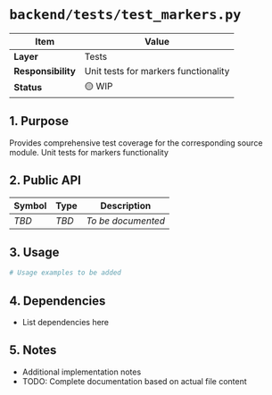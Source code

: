 # `backend/tests/test_markers.py`

| Item               | Value                                                              |
| ------------------ | ------------------------------------------------------------------ |
| **Layer**          | Tests                                                           |
| **Responsibility** | Unit tests for markers functionality                                                   |
| **Status**         | 🟡 WIP                                                            |

## 1. Purpose

Provides comprehensive test coverage for the corresponding source module. Unit tests for markers functionality

## 2. Public API

| Symbol       | Type     | Description            |
| ------------ | -------- | ---------------------- |
| *TBD*        | *TBD*    | *To be documented*     |

## 3. Usage

```python
# Usage examples to be added
```

## 4. Dependencies

- List dependencies here

## 5. Notes

- Additional implementation notes
- TODO: Complete documentation based on actual file content
